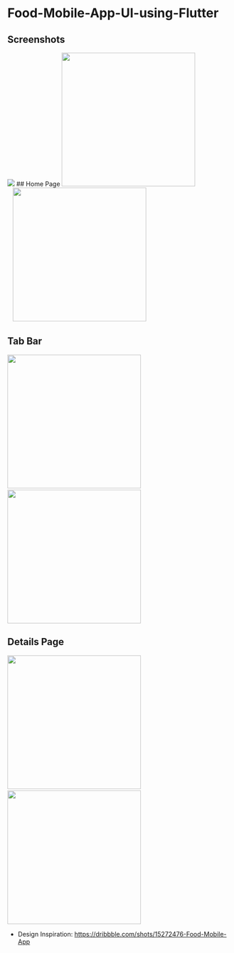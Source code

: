 # Food-Mobile-App-UI-using-Flutter

## Screenshots

<img src="screenshots/screenshot.png">
## Home Page
<img src="screenshots/1.png" width="300">&nbsp; &nbsp; &nbsp; &nbsp; &nbsp; &nbsp; &nbsp; &nbsp; &nbsp; &nbsp; &nbsp; &nbsp;<img src="screenshots/2.png" width="300">

## Tab Bar
<img src="screenshots/3.png" width="300"> &nbsp; &nbsp; &nbsp; &nbsp; &nbsp; &nbsp; &nbsp; &nbsp; &nbsp; &nbsp; &nbsp; &nbsp;<img src="screenshots/4.png" width="300">

## Details Page
<img src="screenshots/5.png" width="300">&nbsp; &nbsp; &nbsp; &nbsp; &nbsp; &nbsp; &nbsp; &nbsp; &nbsp; &nbsp; &nbsp; &nbsp; <img src="screenshots/6.png" width="300">

* Design Inspiration: https://dribbble.com/shots/15272476-Food-Mobile-App
